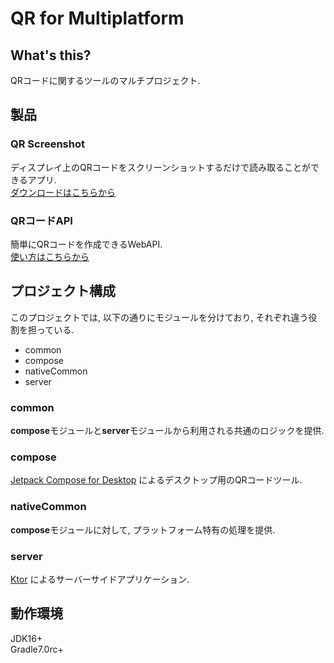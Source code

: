 # QR for Multiplatform

## What's this?

QRコードに関するツールのマルチプロジェクト.

## 製品

### QR Screenshot

ディスプレイ上のQRコードをスクリーンショットするだけで読み取ることができるアプリ.  
[ダウンロードはこちらから](https://20210419t155442-dot-qr-screenshot.uc.r.appspot.com/)

### QRコードAPI

簡単にQRコードを作成できるWebAPI.  
[使い方はこちらから]()

## プロジェクト構成

このプロジェクトでは, 以下の通りにモジュールを分けており, それぞれ違う役割を担っている.

* common
* compose
* nativeCommon
* server

### common

**compose**モジュールと**server**モジュールから利用される共通のロジックを提供.

### compose

[Jetpack Compose for Desktop](https://www.jetbrains.com/ja-jp/lp/compose/) によるデスクトップ用のQRコードツール.

### nativeCommon

**compose**モジュールに対して, プラットフォーム特有の処理を提供.

### server

[Ktor](https://ktor.io/) によるサーバーサイドアプリケーション.

## 動作環境

JDK16+  
Gradle7.0rc+
